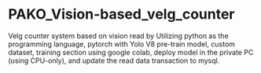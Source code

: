 # PAKO_Vision-based_velg_counter
Velg counter system based on vision read by Utilizing python as the programming language, pytorch with Yolo V8 pre-train model, custom dataset, training section using google colab, deploy model in the private PC (using CPU-only), and update the read data transaction to mysql.
